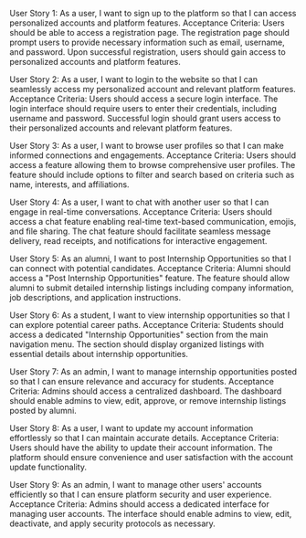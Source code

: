 User Story 1: As a user, I want to sign up to the platform so that I can access
personalized accounts and platform features.
Acceptance Criteria: Users should be able to access a registration page.
The registration page should prompt users to provide necessary information
such as email, username, and password. Upon successful registration, users
should gain access to personalized accounts and platform features.

User Story 2: As a user, I want to login to the website so that I can
seamlessly access my personalized account and relevant platform features.
Acceptance Criteria: Users should access a secure login interface.
The login interface should require users to enter their credentials, including
username and password. Successful login should grant users access to their
personalized accounts and relevant platform features.

User Story 3: As a user, I want to browse user profiles so that I can make
informed connections and engagements.
Acceptance Criteria: Users should access a feature allowing them to
browse comprehensive user profiles. The feature should include options to
filter and search based on criteria such as name, interests, and affiliations.

User Story 4: As a user, I want to chat with another user so that I can engage
in real-time conversations.
Acceptance Criteria: Users should access a chat feature enabling real-time
text-based communication, emojis, and file sharing. The chat feature should
facilitate seamless message delivery, read receipts, and notifications for
interactive engagement.

User Story 5: As an alumni, I want to post Internship Opportunities so that I
can connect with potential candidates.
Acceptance Criteria: Alumni should access a "Post Internship
Opportunities" feature. The feature should allow alumni to submit detailed
internship listings including company information, job descriptions, and
application instructions.

User Story 6: As a student, I want to view internship opportunities so that I
can explore potential career paths.
Acceptance Criteria: Students should access a dedicated "Internship
Opportunities" section from the main navigation menu. The section should
display organized listings with essential details about internship
opportunities.

User Story 7: As an admin, I want to manage internship opportunities posted
so that I can ensure relevance and accuracy for students.
Acceptance Criteria: Admins should access a centralized dashboard.
The dashboard should enable admins to view, edit, approve, or remove
internship listings posted by alumni.

User Story 8: As a user, I want to update my account information effortlessly
so that I can maintain accurate details.
Acceptance Criteria: Users should have the ability to update their account
information. The platform should ensure convenience and user satisfaction
with the account update functionality.

User Story 9: As an admin, I want to manage other users' accounts efficiently
so that I can ensure platform security and user experience.
Acceptance Criteria: Admins should access a dedicated interface for
managing user accounts. The interface should enable admins to view, edit,
deactivate, and apply security protocols as necessary.
